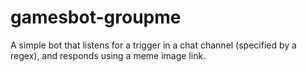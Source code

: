 # gamesbot-groupme
A simple bot that listens for a trigger in a chat channel (specified by a regex), and responds using a meme image link.
